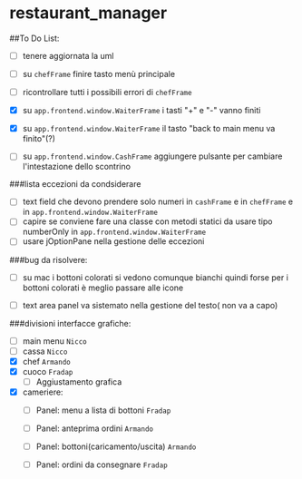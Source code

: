 # restaurant_manager
##To Do List:
- [ ] tenere aggiornata la uml
- [ ] su `chefFrame` finire tasto menù principale 
- [ ] ricontrollare tutti i possibili errori di `chefFrame`
- [x] su `app.frontend.window.WaiterFrame` i tasti "+" e "-" vanno finiti
- [x] su `app.frontend.window.WaiterFrame` il tasto "back to main menu va finito"(?) 
- [ ] su `app.frontend.window.CashFrame` aggiungere pulsante per cambiare l'intestazione dello scontrino


###lista eccezioni da condsiderare
- [ ] text field che devono prendere solo numeri in `cashFrame` e in `chefFrame` e in `app.frontend.window.WaiterFrame`
- [ ] capire se conviene fare una classe con metodi statici da usare tipo numberOnly in `app.frontend.window.WaiterFrame`
- [ ] usare jOptionPane nella gestione delle eccezioni 

###bug da risolvere:
- [ ] su mac i bottoni colorati si vedono comunque bianchi quindi forse 
      per i bottoni colorati è meglio passare alle icone
- [ ] text area panel va sistemato nella gestione del testo( non va a capo)


###divisioni interfacce grafiche:
  - [ ] main menu `Nicco`
  - [ ] cassa `Nicco`
  - [x] chef `Armando`
  - [X] cuoco  `Fradap`
    - [ ] Aggiustamento grafica 
  - [x] cameriere:
    - [ ] Panel: menu a lista di bottoni `Fradap` 
    - [ ] Panel: anteprima ordini `Armando`
    - [ ] Panel: bottoni(caricamento/uscita) `Armando`
    - [ ] Panel: ordini da consegnare `Fradap` 
    


